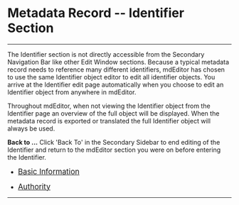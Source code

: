 # Metadata Record -- Identifier Section
---

The <span class="md-section">Identifier</span> section is not directly accessible from the <span class="md-window">Secondary Navigation Bar</span> like other <span class="md-window">Edit Window</span> sections.  Because a typical metadata record needs to reference many different identifiers, mdEditor has chosen to use the same <span class="md-panel">Identifier</span> object editor to edit all identifier objects.  You arrive at the <span class="md-section"> Identifier</span> edit page automatically when you choose to edit an <span class="md-panel"> Identifier</span> object from anywhere in mdEditor.   

 Throughout mdEditor, when not viewing the <span class="md-panel"> Identifier</span> object from the <span class="md-section">Identifier</span> page an overview of the full object will be displayed. When the metadata record is exported or translated the full <span class="md-panel">Identifier</span> object will always be used.  

<strong class="btn btn-primary btn-xs"> <i class="fa fa-arrow-left"> </i> Back to ...</strong> Click 'Back To' in the <span class="md-window">Secondary Sidebar</span> to end editing of the <span class="md-panel">Identifier</span> and return to the mdEditor section you were on before entering the <span class="md-section">Identifier</span>. 

 * [<span class="md-panel" style="font-size: larger">Basic Information</span>](identifier-panels/basicInfo-panel.md)

 * [<span class="md-panel" style="font-size: larger">Authority </span>](identifier-panels/authority-panel.md)

---